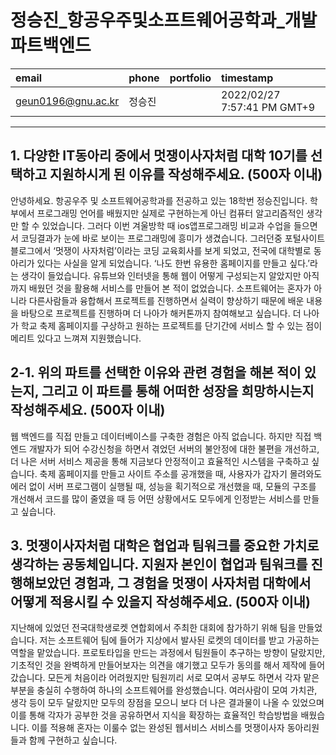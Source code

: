 # 정승진_항공우주및소프트웨어공학과_개발파트백엔드

|email|phone|portfolio|timestamp
|:-|:-|:-|:-|
|geun0196@gnu.ac.kr|정승진||2022/02/27 7:57:41 PM GMT+9|

---
## 1. 다양한 IT동아리 중에서 멋쟁이사자처럼 대학 10기를 선택하고 지원하시게 된 이유를 작성해주세요. (500자 이내)
안녕하세요. 항공우주 및 소프트웨어공학과를 전공하고 있는 18학번 정승진입니다. 학부에서 프로그래밍 언어를 배웠지만 실제로 구현하는게 아닌 컴퓨터 알고리즘적인 생각만 할 수 있었습니다. 그러다 이번 겨울방학 때 ios앱프로그래밍 비교과 수업을 들으면서 코딩결과가 눈에 바로 보이는 프로그래밍에 흥미가 생겼습니다. 그러던중 포털사이트 블로그에서 ‘멋쟁이 사자처럼’이라는 코딩 교육회사를 보게 되었고, 전국에 대학별로 동아리가 있다는 사실을 알게 되었습니다. ‘나도 한번 유용한 홈페이지를 만들고 싶다.’라는 생각이 들었습니다. 유튜브와 인터넷을 통해 웹이 어떻게 구성되는지 알았지만 아직까지 배웠던 것을 활용해 서비스를 만들어 본 적이 없었습니다. 소프트웨어는 혼자가 아니라 다른사람들과 융합해서 프로젝트를 진행하면서 실력이 향상하기 때문에 배운 내용을 바탕으로 프로젝트를 진행하며 더 나아가 해커톤까지 참여해보고 싶습니다. 더 나아가 학교 축제 홈페이지를 구상하고 원하는 프로젝트를 단기간에 서비스 할 수 있는 점이 메리트 있다고 느껴져 지원했습니다.

## 2-1. 위의 파트를 선택한 이유와 관련 경험을 해본 적이 있는지, 그리고 이 파트를 통해 어떠한 성장을 희망하시는지 작성해주세요. (500자 이내)
웹 백엔드를 직접 만들고 데이터베이스를 구축한 경험은 아직 없습니다. 
하지만 직접 백엔드 개발자가 되어 수강신청을 하면서 겪었던 서버의 불안정에 대한 불편을 개선하고, 더 나은 서버 서비스 제공을 통해 지금보다 안정적이고 효율적인 시스템을 구축하고 싶습니다. 축제 홈페이지를 만들고 사이트 주소를 공개했을 때, 사용자가 갑자기 몰려와도 에러 없이 서버 프로그램이 실행될 때, 성능을 획기적으로 개선했을 때, 모듈의 구조를 개선해서 코드를 많이 줄였을 때 등 어떤 상황에서도 모두에게 인정받는 서비스를 만들고 싶습니다.

## 3. 멋쟁이사자처럼 대학은 협업과 팀워크를 중요한 가치로 생각하는 공동체입니다. 지원자 본인이 협업과 팀워크를 진행해보았던 경험과, 그 경험을 멋쟁이 사자처럼 대학에서 어떻게 적용시킬 수 있을지 작성해주세요. (500자 이내)
지난해에 있었던 전국대학생로켓 연합회에서 주최한 대회에 참가하기 위해 팀을 만들었습니다. 저는 소프트웨어 팀에 들어가 지상에서 발사된 로켓의 데이터를 받고 가공하는 역할을 맡았습니다. 프로토타입을 만드는 과정에서 팀원들이 추구하는 방향이 달랐지만, 기초적인 것을 완벽하게 만들어보자는 의견을 얘기했고 모두가 동의를 해서 제작에 들어갔습니다. 모든게 처음이라 어려웠지만 팀원끼리 서로 모여서 공부도 하면서 각자 맡은 부분을 충실히 수행하여 하나의 소프트웨어를 완성했습니다. 여러사람이 모여 가치관, 생각 등이 모두 달랐지만 모두의 장점을 모으니 보다 더 나은 결과물이 나올 수 있었으며 이를 통해 각자가 공부한 것을 공유하면서 지식을 확장하는 효율적인 학습방법을 배웠습니다. 이를 적용해 혼자는 이룰수 없는 완성된 웹서비스 서비스를 멋쟁이사자 동아리원들과 함께 구현하고 싶습니다.

